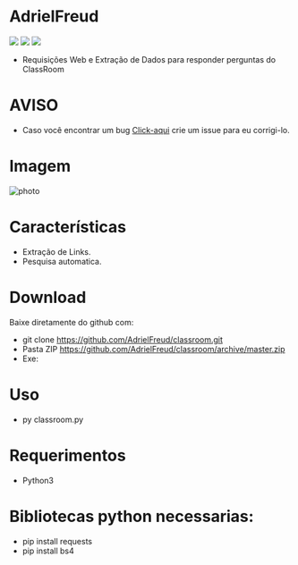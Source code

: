 # AdrielFreud

![](https://img.shields.io/badge/classroom-v1.0-blue?style=flat&logo=appveyor)
![](https://img.shields.io/badge/plataforma-win32--win64--linux64--linux32-blue?style=flat&logo=appveyor)
![](https://img.shields.io/badge/python-3.x.x-blue)

 - Requisições Web e Extração de Dados para responder perguntas do ClassRoom

# AVISO
- Caso você encontrar um bug [Click-aqui](https://github.com/AdrielFreud/classroom/issues/new) crie um issue para eu corrigi-lo.

# Imagem
![photo](https://i.imgur.com/m45IwXT.png)

# Características
  - Extração de Links.
  - Pesquisa automatica.
 
# Download
Baixe diretamente do github com:
 - git clone https://github.com/AdrielFreud/classroom.git
 - Pasta ZIP https://github.com/AdrielFreud/classroom/archive/master.zip
 - Exe: 

# Uso
 - py classroom.py

# Requerimentos
 - Python3

# Bibliotecas python necessarias:
  - pip install requests
  - pip install bs4
